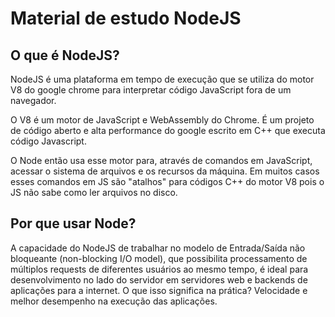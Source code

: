 # Material de estudo NodeJS

## O que é NodeJS?

NodeJS é uma plataforma em tempo de execução que se utiliza do motor V8 do google chrome para interpretar código JavaScript fora de um navegador.

O V8 é um motor de JavaScript e WebAssembly do Chrome. É um projeto de código aberto e alta performance do google escrito em C++ que executa código Javascript.

O Node então usa esse motor para, através de comandos em JavaScript, acessar o sistema de arquivos e os recursos da máquina. Em muitos casos esses comandos em JS são "atalhos" para códigos C++ do motor V8 pois o JS não sabe como ler arquivos no disco. 

## Por que usar Node?

A capacidade do NodeJS de trabalhar no modelo de Entrada/Saída não bloqueante (non-blocking I/O model), que possibilita processamento de múltiplos requests de diferentes usuários ao mesmo tempo, é ideal para desenvolvimento no lado do servidor em servidores web e backends de aplicações para a internet. O que isso significa na prática? Velocidade e melhor desempenho na execução das aplicações.
